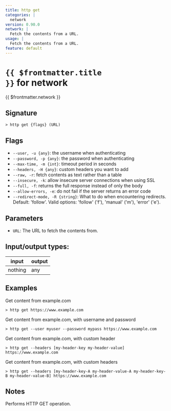 ```yaml
---
title: http get
categories: |
  network
version: 0.90.0
network: |
  Fetch the contents from a URL.
usage: |
  Fetch the contents from a URL.
feature: default
---
```


<!-- This file is automatically generated. Please edit the command in https://github.com/nushell/nushell instead. -->

# <code>{{ $frontmatter.title }}</code> for network

<div class='command-title'>{{ $frontmatter.network }}</div>

## Signature

`> http get {flags} (URL)`

## Flags

- `--user, -u {any}`: the username when authenticating
- `--password, -p {any}`: the password when authenticating
- `--max-time, -m {int}`: timeout period in seconds
- `--headers, -H {any}`: custom headers you want to add
- `--raw, -r`: fetch contents as text rather than a table
- `--insecure, -k`: allow insecure server connections when using SSL
- `--full, -f`: returns the full response instead of only the body
- `--allow-errors, -e`: do not fail if the server returns an error code
- `--redirect-mode, -R {string}`: What to do when encountering redirects. Default: 'follow'. Valid options: 'follow' ('f'), 'manual' ('m'), 'error' ('e').

## Parameters

- `URL`: The URL to fetch the contents from.

## Input/output types:

| input   | output |
| ------- | ------ |
| nothing | any    |

## Examples

Get content from example.com

```nushell
> http get https://www.example.com

```

Get content from example.com, with username and password

```nushell
> http get --user myuser --password mypass https://www.example.com

```

Get content from example.com, with custom header

```nushell
> http get --headers [my-header-key my-header-value] https://www.example.com

```

Get content from example.com, with custom headers

```nushell
> http get --headers [my-header-key-A my-header-value-A my-header-key-B my-header-value-B] https://www.example.com

```

## Notes

Performs HTTP GET operation.
